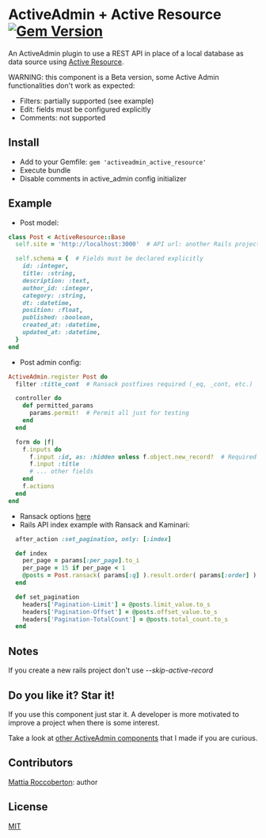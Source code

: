 # ActiveAdmin + Active Resource [![Gem Version](https://badge.fury.io/rb/activeadmin_active_resource.svg)](https://badge.fury.io/rb/activeadmin_active_resource)

An ActiveAdmin plugin to use a REST API in place of a local database as data source using [Active Resource](https://github.com/rails/activeresource).

WARNING: this component is a Beta version, some Active Admin functionalities don't work as expected:
- Filters: partially supported (see example)
- Edit: fields must be configured explicitly
- Comments: not supported

## Install
- Add to your Gemfile: `gem 'activeadmin_active_resource'`
- Execute bundle
- Disable comments in active_admin config initializer

## Example
- Post model:
```rb
class Post < ActiveResource::Base
  self.site = 'http://localhost:3000'  # API url: another Rails project, a REST API, etc.

  self.schema = {  # Fields must be declared explicitly
    id: :integer,
    title: :string,
    description: :text,
    author_id: :integer,
    category: :string,
    dt: :datetime,
    position: :float,
    published: :boolean,
    created_at: :datetime,
    updated_at: :datetime,
  }
end
```
- Post admin config:
```rb
ActiveAdmin.register Post do
  filter :title_cont  # Ransack postfixes required (_eq, _cont, etc.)

  controller do
    def permitted_params
      params.permit!  # Permit all just for testing
    end
  end

  form do |f|
    f.inputs do
      f.input :id, as: :hidden unless f.object.new_record?  # Required
      f.input :title
      # ... other fields
    end
    f.actions
  end
end
```
- Ransack options [here](https://github.com/activerecord-hackery/ransack#search-matchers)
- Rails API index example with Ransack and Kaminari:
```rb
  after_action :set_pagination, only: [:index]

  def index
    per_page = params[:per_page].to_i
    per_page = 15 if per_page < 1
    @posts = Post.ransack( params[:q] ).result.order( params[:order] ).page( params[:page].to_i ).per( per_page )
  end

  def set_pagination
    headers['Pagination-Limit'] = @posts.limit_value.to_s
    headers['Pagination-Offset'] = @posts.offset_value.to_s
    headers['Pagination-TotalCount'] = @posts.total_count.to_s
  end
```

## Notes
If you create a new rails project don't use *--skip-active-record*

## Do you like it? Star it!
If you use this component just star it. A developer is more motivated to improve a project when there is some interest.

Take a look at [other ActiveAdmin components](https://github.com/blocknotes?utf8=✓&tab=repositories&q=activeadmin&type=source) that I made if you are curious.

## Contributors
[Mattia Roccoberton](http://blocknot.es): author

## License
[MIT](LICENSE.txt)
